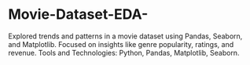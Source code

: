 # Movie-Dataset-EDA-
Explored trends and patterns in a movie dataset using Pandas, Seaborn, and Matplotlib.
Focused on insights like genre popularity, ratings, and revenue.
Tools and Technologies: Python, Pandas, Matplotlib, Seaborn.
